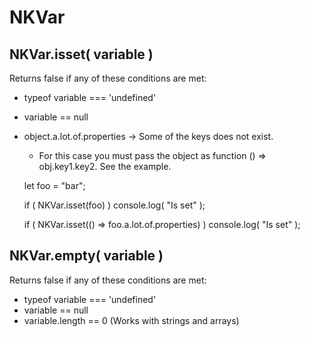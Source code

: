 # NKVar


NKVar.isset( variable )
----------------------------------------------------------------------------
Returns false if any of these conditions are met:
- typeof variable === 'undefined'
- variable == null
- object.a.lot.of.properties -> Some of the keys does not exist.
    - For this case you must pass the object as function () => obj.key1.key2. See the example.
    
    
    let foo = "bar";
    
    if ( NKVar.isset(foo) ) console.log( "Is set" );
    
    if ( NKVar.isset(() => foo.a.lot.of.properties) ) console.log( "Is set" );


NKVar.empty( variable )
----------------------------------------------------------------------------
Returns false if any of these conditions are met:
- typeof variable === 'undefined'
- variable == null
- variable.length == 0 (Works with strings and arrays)